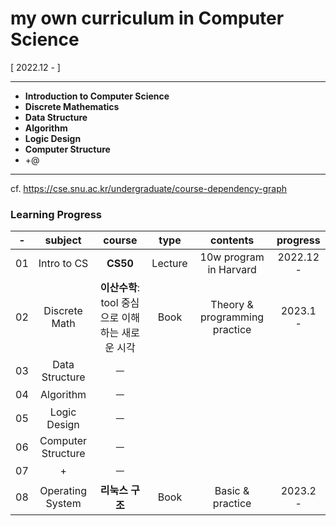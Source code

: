 # my own curriculum in Computer Science


[ 2022.12 - ]


  
---  
* **Introduction to Computer Science**
* **Discrete Mathematics**
* **Data Structure**
* **Algorithm**
* **Logic Design**
* **Computer Structure**
* +@
---
  
  
cf. https://cse.snu.ac.kr/undergraduate/course-dependency-graph
<br>

### Learning Progress  

| - | subject | course | type | contents | progress |
|:---:|:---:  |:---:  |:---: |:---:     |:---:     |
|01   |Intro to CS| **CS50** | Lecture | 10w program in Harvard | 2022.12 -  |
|02   |Discrete Math| **이산수학**: tool 중심으로 이해하는 새로운 시각 | Book | Theory & programming practice | 2023.1 - |
|03   |Data Structure|    ㅡ   |      |          |          |
|04   |Algorithm|   ㅡ    |      |          |          |
|05   |Logic Design|    ㅡ   |      |          |          |
|06   |Computer Structure|   ㅡ    |      |          |          |
|07   |+|   ㅡ    |      |          |          |
|08   |Operating System| **리눅스 구조** | Book | Basic & practice | 2023.2 - |

<br><br>
